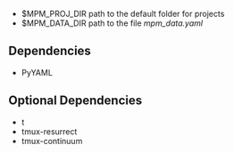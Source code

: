 - $MPM\_PROJ\_DIR path to the default folder for projects
- $MPM\_DATA\_DIR path to the file *mpm\_data.yaml*


## Dependencies
- PyYAML

## Optional Dependencies
- t
- tmux-resurrect
- tmux-continuum
